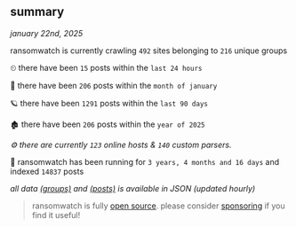 
## summary
_january 22nd, 2025_

ransomwatch is currently crawling `492` sites belonging to `216` unique groups

⏲ there have been `15` posts within the `last 24 hours`

🦈 there have been `206` posts within the `month of january`

🪐 there have been `1291` posts within the `last 90 days`

🏚 there have been `206` posts within the `year of 2025`

_⚙️ there are currently `123` online hosts & `140` custom parsers._

🦕 ransomwatch has been running for `3 years, 4 months and 16 days` and indexed `14837` posts

_all data  [(groups)](http://ransomwhat.telemetry.ltd/groups) and [(posts)](http://ransomwhat.telemetry.ltd/posts) is available in JSON (updated hourly)_

> ransomwatch is fully [open source](https://github.com/joshhighet/ransomwatch#ransomwatch--). please consider [sponsoring](https://github.com/sponsors/joshhighet) if you find it useful!
